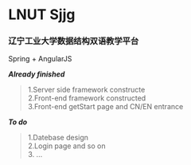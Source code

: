 # LNUT Sjjg
### 辽宁工业大学数据结构双语教学平台

Spring + AngularJS

***Already finished***
>1.Server side framework constructe <br>
>2.Front-end framework constructed <br>
>3.Front-end getStart page and  CN/EN entrance

***To do***
>1.Datebase design<br>
>2.Login page and so on  <br>
>3.   ...

